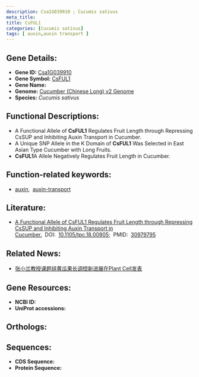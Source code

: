 ```yaml
---
description: Csa1G039910 ; Cucumis sativus
meta_title:
title: CsFUL1
categories: [Cucumis sativus]
tags: [ auxin,auxin transport ]
---
```


## Gene Details:
- **Gene ID:**	[Csa1G039910]()
- **Gene Symbol:** <u> CsFUL1 </u>
- **Gene Name:** 
- **Genome:** [Cucumber (Chinese Long) v2 Genome]()
- **Species:** *Cucumis sativus*

## Functional Descriptions:
   - A Functional Allele of **CsFUL1** Regulates Fruit Length through Repressing CsSUP and Inhibiting Auxin Transport in Cucumber.
   - A Unique SNP Allele in the K Domain of **CsFUL1** Was Selected in East Asian Type Cucumber with Long Fruits.
   - **CsFUL1**A Allele Negatively Regulates Fruit Length in Cucumber.

## Function-related keywords:
   - [auxin](/tags/auxin/),&nbsp;&nbsp;[auxin-transport](/tags/auxin-transport/)

## Literature:
   - [A Functional Allele of CsFUL1 Regulates Fruit Length through Repressing CsSUP and Inhibiting Auxin Transport in Cucumber.]( https://academic.oup.com/plcell/article/31/6/1289/5985651?login=true)&nbsp;&nbsp;DOI:&nbsp;&nbsp;[10.1105/tpc.18.00905](https://academic.oup.com/plcell/article/31/6/1289/5985651?login=true);&nbsp;&nbsp;PMID:&nbsp;&nbsp;[30979795](https://pubmed.ncbi.nlm.nih.gov/30979795/)

## Related News:
   - [张小兰教授课题组黄瓜果长调控新进展在Plant Cell发表](https://mp.weixin.qq.com/s?__biz=MzIyOTY2NDYyNQ==&mid=2247491555&idx=2&sn=1068ca029f057708d0f38116ffbe4be0&chksm=e8be6dfddfc9e4eb8868266f778553daf8862869f0005055d0e7ab6c9dde7e84d3f9f16c99fe&scene=27#wechat_redirect)

## Gene Resources:
- **NCBI ID:**  [](https://www.ncbi.nlm.nih.gov/gene/?term=)
- **UniProt accessions:** [](https://www.uniprot.org/uniprotkb//entry)

## Orthologs:

## Sequences:
- **CDS Sequence:**
- **Protein Sequence:**

